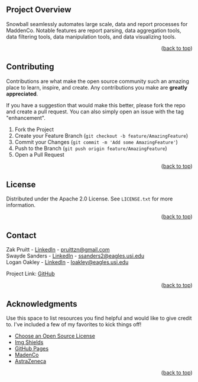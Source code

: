 ## Project Overview
Snowball seamlessly automates large scale, data and report processes for MaddenCo. Notable features are report parsing, data aggregation tools, data filtering tools, data manipulation tools, and data visualizing tools.

<p align="right">(<a href="#top">back to top</a>)</p>

<!-- CONTRIBUTING -->
## Contributing

Contributions are what make the open source community such an amazing place to learn, inspire, and create. Any contributions you make are **greatly appreciated**.

If you have a suggestion that would make this better, please fork the repo and create a pull request. You can also simply open an issue with the tag "enhancement".

1. Fork the Project
2. Create your Feature Branch (`git checkout -b feature/AmazingFeature`)
3. Commit your Changes (`git commit -m 'Add some AmazingFeature'`)
4. Push to the Branch (`git push origin feature/AmazingFeature`)
5. Open a Pull Request

<p align="right">(<a href="#top">back to top</a>)</p>

<!-- LICENSE -->
## License

Distributed under the Apache 2.0 License. See `LICENSE.txt` for more information.

<p align="right">(<a href="#top">back to top</a>)</p>

<!-- CONTACT -->
## Contact

Zak Pruitt - [LinkedIn](https://www.linkedin.com/in/zak-pruitt-136567191/) - pruittzn@gmail.com <br/>
Swayde Sanders - [LinkedIn](https://www.linkedin.com/in/zak-pruitt-136567191/) - ssanders2@eagles.usi.edu <br/>
Logan Oakley - [LinkedIn](https://www.linkedin.com/in/zak-pruitt-136567191/) - loakley@eagles.usi.edu <br/>

Project Link: [GitHub](https://github.com/zakpruitt/senior-project)

<p align="right">(<a href="#top">back to top</a>)</p>

<!-- ACKNOWLEDGMENTS -->
## Acknowledgments

Use this space to list resources you find helpful and would like to give credit to. I've included a few of my favorites to kick things off!

* [Choose an Open Source License](https://choosealicense.com)
* [Img Shields](https://shields.io)
* [GitHub Pages](https://pages.github.com)
* [MadenCo]("https://maddenco.com")
* [AstraZeneca](https://www.astrazeneca.com)

<p align="right">(<a href="#top">back to top</a>)</p>

